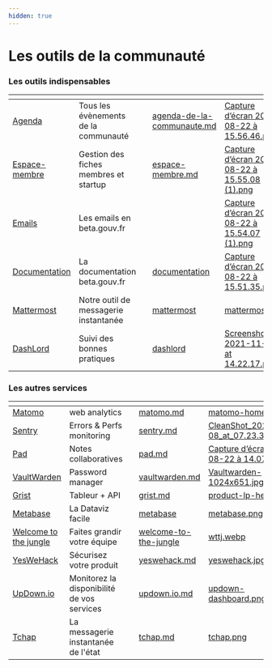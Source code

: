 ```yaml
---
hidden: true
---
```


# Les outils de la communauté

### Les outils indispensables

<table data-view="cards"><thead><tr><th></th><th></th><th></th><th data-hidden data-card-target data-type="content-ref"></th><th data-hidden data-card-cover data-type="files"></th></tr></thead><tbody><tr><td><a href="agenda-de-la-communaute.md">Agenda</a></td><td>Tous les évènements de la communauté</td><td></td><td><a href="agenda-de-la-communaute.md">agenda-de-la-communaute.md</a></td><td><a href="../.gitbook/assets/Capture d’écran 2024-08-22 à 15.56.46.png">Capture d’écran 2024-08-22 à 15.56.46.png</a></td></tr><tr><td><a href="espace-membre.md">Espace-membre</a></td><td>Gestion des fiches membres et startup</td><td></td><td><a href="espace-membre.md">espace-membre.md</a></td><td><a href="../.gitbook/assets/Capture d’écran 2024-08-22 à 15.55.08 (1).png">Capture d’écran 2024-08-22 à 15.55.08 (1).png</a></td></tr><tr><td><a href="emails/">Emails</a></td><td>Les emails en beta.gouv.fr</td><td></td><td></td><td><a href="../.gitbook/assets/Capture d’écran 2024-08-22 à 15.54.07 (1).png">Capture d’écran 2024-08-22 à 15.54.07 (1).png</a></td></tr><tr><td><a href="documentation/">Documentation</a></td><td>La documentation beta.gouv.fr</td><td></td><td><a href="documentation/">documentation</a></td><td><a href="../.gitbook/assets/Capture d’écran 2024-08-22 à 15.51.35.png">Capture d’écran 2024-08-22 à 15.51.35.png</a></td></tr><tr><td><a href="mattermost/">Mattermost</a></td><td>Notre outil de messagerie instantanée</td><td></td><td><a href="mattermost/">mattermost</a></td><td><a href="../.gitbook/assets/mattermost.png">mattermost.png</a></td></tr><tr><td><a href="dashlord/">DashLord</a></td><td>Suivi des bonnes pratiques</td><td></td><td><a href="dashlord/">dashlord</a></td><td><a href="../.gitbook/assets/Screenshot 2021-11-04 at 14.22.17.png">Screenshot 2021-11-04 at 14.22.17.png</a></td></tr></tbody></table>

### Les autres services

<table data-view="cards"><thead><tr><th></th><th></th><th></th><th data-hidden data-card-target data-type="content-ref"></th><th data-hidden data-card-cover data-type="files"></th></tr></thead><tbody><tr><td><a href="autres/matomo.md">Matomo</a></td><td>web analytics</td><td></td><td><a href="autres/matomo.md">matomo.md</a></td><td><a href="../.gitbook/assets/matomo-home.png">matomo-home.png</a></td></tr><tr><td><a href="autres/sentry.md">Sentry</a></td><td>Errors &#x26; Perfs monitoring</td><td></td><td><a href="autres/sentry.md">sentry.md</a></td><td><a href="../.gitbook/assets/CleanShot_2023-12-08_at_07.23.33_2x.png">CleanShot_2023-12-08_at_07.23.33_2x.png</a></td></tr><tr><td><a href="autres/pad.md">Pad</a></td><td>Notes collaboratives</td><td></td><td><a href="autres/pad.md">pad.md</a></td><td><a href="../.gitbook/assets/Capture d’écran 2024-08-22 à 14.07.03.png">Capture d’écran 2024-08-22 à 14.07.03.png</a></td></tr><tr><td><a href="autres/vaultwarden.md">VaultWarden</a></td><td>Password manager</td><td></td><td><a href="autres/vaultwarden.md">vaultwarden.md</a></td><td><a href="../.gitbook/assets/Vaultwarden-1024x651.jpg">Vaultwarden-1024x651.jpg</a></td></tr><tr><td><a href="autres/grist.md">Grist</a></td><td>Tableur + API</td><td></td><td><a href="autres/grist.md">grist.md</a></td><td><a href="../.gitbook/assets/product-lp-hero2.png">product-lp-hero2.png</a></td></tr><tr><td><a href="autres/metabase/">Metabase</a></td><td>La Dataviz facile</td><td></td><td><a href="autres/metabase/">metabase</a></td><td><a href="../.gitbook/assets/metabase.png">metabase.png</a></td></tr><tr><td><a href="autres-services/welcome-to-the-jungle/">Welcome to the jungle</a></td><td>Faites grandir votre équipe</td><td></td><td><a href="autres-services/welcome-to-the-jungle/">welcome-to-the-jungle</a></td><td><a href="../.gitbook/assets/wttj.webp">wttj.webp</a></td></tr><tr><td><a href="autres/yeswehack.md">YesWeHack</a></td><td>Sécurisez votre produit</td><td></td><td><a href="autres/yeswehack.md">yeswehack.md</a></td><td><a href="../.gitbook/assets/yeswehack.jpg">yeswehack.jpg</a></td></tr><tr><td><a href="autres-services/updown.io.md">UpDown.io</a></td><td>Monitorez la disponibilité de vos services</td><td></td><td><a href="autres-services/updown.io.md">updown.io.md</a></td><td><a href="../.gitbook/assets/updown-dashboard.png">updown-dashboard.png</a></td></tr><tr><td><a href="autres-services/tchap.md">Tchap</a></td><td>La messagerie instantanée de l'état</td><td></td><td><a href="autres-services/tchap.md">tchap.md</a></td><td><a href="../.gitbook/assets/tchap.png">tchap.png</a></td></tr></tbody></table>
